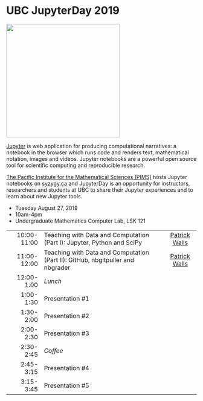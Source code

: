 # UBC JupyterDay 2019

<img src="https://jupyter.org/assets/main-logo.svg" width=300 align="middle">

[Jupyter](http://jupyter.org/) is web application for producing computational narratives: a notebook in the browser which runs code and renders text, mathematical notation, images and videos. Jupyter notebooks are a powerful open source tool for scientific computing and reproducible research.

[The Pacific Institute for the Mathematical Sciences (PIMS)](http://www.pims.math.ca/) hosts Jupyter notebooks on [syzygy.ca](http://syzygy.ca/) and JupyterDay is an opportunity for instructors, researchers and students at UBC to share their Jupyter experiences and to learn about new Jupyter tools.

* Tuesday August 27, 2019
* 10am-4pm
* Undergraduate Mathematics Computer Lab, LSK 121

| | | |
|---:|:---|:---:|
| 10:00-11:00 | Teaching with Data and Computation (Part I): Jupyter, Python and SciPy | [Patrick Walls](https://github.com/patrickwalls) |
| 11:00-12:00 | Teaching with Data and Computation (Part II): GitHub, nbgitpuller and nbgrader | [Patrick Walls](https://github.com/patrickwalls) |
| 12:00-1:00 | *Lunch* | |
| 1:00-1:30 | Presentation #1 | |
| 1:30-2:00 | Presentation #2 | |
| 2:00-2:30 | Presentation #3 | |
| 2:30-2:45 | *Coffee* | |
| 2:45-3:15 | Presentation #4 | |
| 3:15-3:45 | Presentation #5 | |
